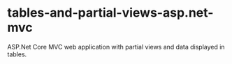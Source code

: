 # tables-and-partial-views-asp.net-mvc
ASP.Net Core MVC web application with partial views and data displayed in tables.
